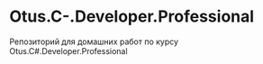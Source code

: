 # Otus.C-.Developer.Professional
Репозиторий для домашних работ по курсу Otus.C#.Developer.Professional
